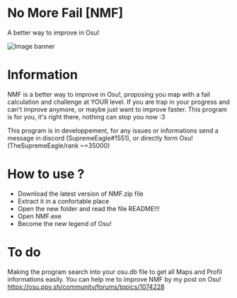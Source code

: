 # No More Fail [NMF]
A better way to improve in Osu!

![Image banner](https://user-images.githubusercontent.com/66701247/84575369-dbb0d200-adac-11ea-8366-52b0d910860d.PNG)

# Information
NMF is a better way to improve in Osu!, proposing you map with a fail calculation and challenge at YOUR level. If you are trap in your progress and can't improve anymore, or maybe just want to improve faster. This program is for you, it's right there, nothing can stop you now :3

This program is in developpement, for any issues or informations send a message in discord (SupremeEagle#1551), or directly form Osu! (TheSupremeEagle/rank ~=35000)

# How to use ?
  - Download the latest version of NMF.zip file
  - Extract it in a confortable place
  - Open the new folder and read the file README!!!
  - Open NMF.exe
  - Become the new legend of Osu!
 
# To do
Making the program search into your osu.db file to get all Maps and Profil informations easily.
You can help me to improve NMF by my post on Osu!
https://osu.ppy.sh/community/forums/topics/1074228
